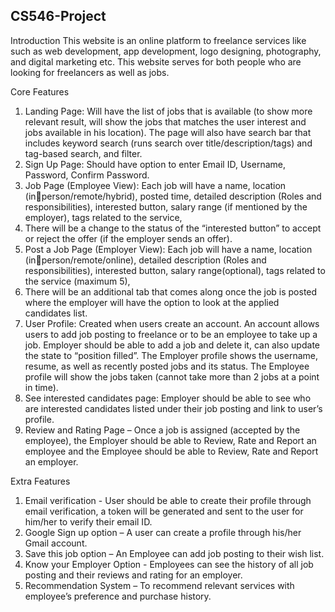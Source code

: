 ## CS546-Project

Introduction
This website is an online platform to freelance services like such as web 
development, app development, logo designing, photography, and digital 
marketing etc. This website serves for both people who are looking for 
freelancers as well as jobs.

Core Features
1. Landing Page: Will have the list of jobs that is available (to show more 
relevant result, will show the jobs that matches the user interest and jobs
available in his location). The page will also have search bar that includes 
keyword search (runs search over title/description/tags) and tag-based 
search, and filter.
2. Sign Up Page: Should have option to enter Email ID, Username, Password, 
Confirm Password.
3. Job Page (Employee View): Each job will have a name, location (inperson/remote/hybrid), posted time, detailed description (Roles and 
responsibilities), interested button, salary range (if mentioned by the 
employer), tags related to the service, 
4. There will be a change to the status of the “interested button” to accept 
or reject the offer (if the employer sends an offer). 
5. Post a Job Page (Employer View): Each job will have a name, location (inperson/remote/online), detailed description (Roles and responsibilities),
interested button, salary range(optional), tags related to the service
(maximum 5), 
6. There will be an additional tab that comes along once the job is posted 
where the employer will have the option to look at the applied candidates 
list.
7. User Profile: Created when users create an account. An account allows 
users to add job posting to freelance or to be an employee to take up a 
job. Employer should be able to add a job and delete it, can also update
the state to “position filled”. The Employer profile shows the username, 
resume, as well as recently posted jobs and its status. The Employee 
profile will show the jobs taken (cannot take more than 2 jobs at a point 
in time).
8. See interested candidates page: Employer should be able to see who are 
interested candidates listed under their job posting and link to user’s 
profile.
9. Review and Rating Page – Once a job is assigned (accepted by the 
employee), the Employer should be able to Review, Rate and Report an 
employee and the Employee should be able to Review, Rate and Report 
an employer.

Extra Features
1. Email verification - User should be able to create their profile through 
email verification, a token will be generated and sent to the user for 
him/her to verify their email ID. 
2. Google Sign up option – A user can create a profile through his/her Gmail 
account.
3. Save this job option – An Employee can add job posting to their wish list.
4. Know your Employer Option - Employees can see the history of all job 
posting and their reviews and rating for an employer.
5. Recommendation System – To recommend relevant services with 
employee’s preference and purchase history.

